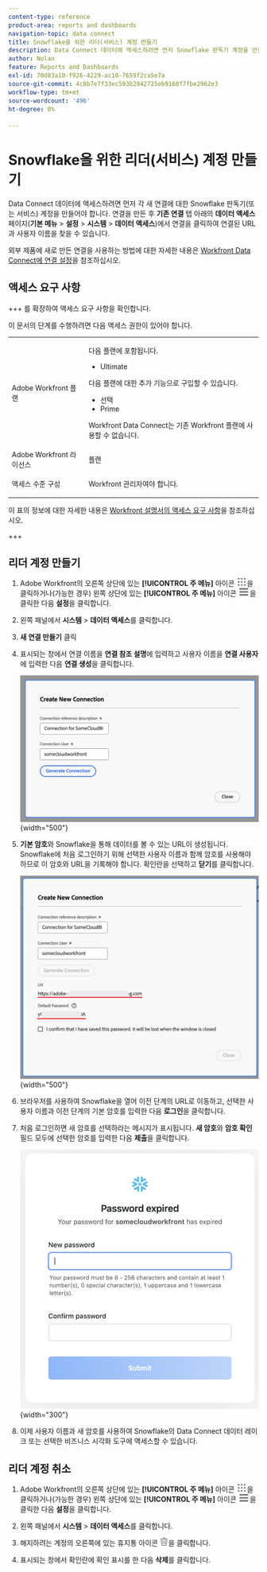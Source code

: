 ```yaml
---
content-type: reference
product-area: reports and dashboards
navigation-topic: data connect
title: Snowflake을 위한 리더(서비스) 계정 만들기
description: Data Connect 데이터에 액세스하려면 먼저 Snowflake 판독기 계정을 만들어야 합니다.
author: Nolan
feature: Reports and Dashboards
exl-id: 70d83a10-f926-4229-ac10-7659f2ca5e7a
source-git-commit: 4c8b7e7f33ec593b2942725eb9160f7fbe2962e3
workflow-type: tm+mt
source-wordcount: '496'
ht-degree: 0%

---
```


# Snowflake을 위한 리더(서비스) 계정 만들기

Data Connect 데이터에 액세스하려면 먼저 각 새 연결에 대한 Snowflake 판독기(또는 서비스) 계정을 만들어야 합니다. 연결을 만든 후 **기존 연결** 탭 아래의 **데이터 액세스** 페이지(**기본 메뉴** > **설정** > **시스템** > **데이터 액세스**)에서 연결을 클릭하여 연결된 URL과 사용자 이름을 찾을 수 있습니다.

외부 제품에 새로 만든 연결을 사용하는 방법에 대한 자세한 내용은 [Workfront Data Connect에 연결 설정](/help/quicksilver/reports-and-dashboards/data-lake/share-data-externally.md)을 참조하십시오.

## 액세스 요구 사항

+++ 를 확장하여 액세스 요구 사항을 확인합니다.

이 문서의 단계를 수행하려면 다음 액세스 권한이 있어야 합니다.

<table style="table-layout:auto"> 
 <col> 
 <col> 
 <tbody> 
  <tr> 
   <td role="rowheader">Adobe Workfront 플랜</td> 
   <td><p>다음 플랜에 포함됩니다.</p>
    <ul>
        <li>Ultimate</li> 
    </ul>    
   <p>다음 플랜에 대한 추가 기능으로 구입할 수 있습니다.</p> 
    <ul>
        <li>선택</li> 
        <li>Prime</li>
    </ul> 
    <p>Workfront Data Connect는 기존 Workfront 플랜에 사용할 수 없습니다.</p> 
   </td> </td> 
  </tr> 
  <tr> 
   <td role="rowheader">Adobe Workfront 라이선스</td> 
   <td>플랜</td> 
  </tr> 
  <tr> 
   <td role="rowheader">액세스 수준 구성</td> 
   <td> <p>Workfront 관리자여야 합니다.</p></td> 
  </tr> 
 </tbody> 
</table>

이 표의 정보에 대한 자세한 내용은 [Workfront 설명서의 액세스 요구 사항](/help/quicksilver/administration-and-setup/add-users/access-levels-and-object-permissions/access-level-requirements-in-documentation.md)을 참조하십시오.

+++

## 리더 계정 만들기

1. Adobe Workfront의 오른쪽 상단에 있는 **[!UICONTROL 주 메뉴]** 아이콘 ![주 메뉴](/help/_includes/assets/main-menu-icon.png)을 클릭하거나(가능한 경우) 왼쪽 상단에 있는 **[!UICONTROL 주 메뉴]** 아이콘 ![주 메뉴](/help/_includes/assets/main-menu-icon-left-nav.png)을 클릭한 다음 **설정**&#x200B;을 클릭합니다.

1. 왼쪽 패널에서 **시스템** > **데이터 액세스**&#x200B;를 클릭합니다.

1. **새 연결 만들기** 클릭

1. 표시되는 창에서 연결 이름을 **연결 참조 설명**&#x200B;에 입력하고 사용자 이름을 **연결 사용자**&#x200B;에 입력한 다음 **연결 생성**&#x200B;을 클릭합니다.

   ![판독기 계정 만들기](/help/quicksilver/reports-and-dashboards/data-lake/assets/new-reader-connection.png) {width="500"}

1. **기본 암호**&#x200B;와 Snowflake을 통해 데이터를 볼 수 있는 URL이 생성됩니다. Snowflake에 처음 로그인하기 위해 선택한 사용자 이름과 함께 암호를 사용해야 하므로 이 암호와 URL을 기록해야 합니다. 확인란을 선택하고 **닫기**&#x200B;를 클릭합니다.

   ![기본 계정 암호](/help/quicksilver/reports-and-dashboards/data-lake/assets/default-password-reader-account.png) {width="500"}

1. 브라우저를 사용하여 Snowflake을 열어 이전 단계의 URL로 이동하고, 선택한 사용자 이름과 이전 단계의 기본 암호를 입력한 다음 **로그인**&#x200B;을 클릭합니다.

1. 처음 로그인하면 새 암호를 선택하라는 메시지가 표시됩니다. **새 암호**&#x200B;와 **암호 확인** 필드 모두에 선택한 암호를 입력한 다음 **제출**&#x200B;을 클릭합니다.

   ![Snowflake 암호 재설정](/help/quicksilver/reports-and-dashboards/data-lake/assets/reset-snowflake-password.png) {width="300"}

1. 이제 사용자 이름과 새 암호를 사용하여 Snowflake의 Data Connect 데이터 레이크 또는 선택한 비즈니스 시각화 도구에 액세스할 수 있습니다.

## 리더 계정 취소

1. Adobe Workfront의 오른쪽 상단에 있는 **[!UICONTROL 주 메뉴]** 아이콘 ![주 메뉴](/help/_includes/assets/main-menu-icon.png)을 클릭하거나(가능한 경우) 왼쪽 상단에 있는 **[!UICONTROL 주 메뉴]** 아이콘 ![주 메뉴](/help/_includes/assets/main-menu-icon-left-nav.png)을 클릭한 다음 **설정**&#x200B;을 클릭합니다.

1. 왼쪽 패널에서 **시스템** > **데이터 액세스**&#x200B;를 클릭합니다.

1. 해지하려는 계정의 오른쪽에 있는 휴지통 아이콘 ![삭제 아이콘](/help/quicksilver/reports-and-dashboards/data-lake/assets/delete.png)을 클릭합니다.

1. 표시되는 창에서 확인란에 확인 표시를 한 다음 **삭제**&#x200B;를 클릭합니다.
